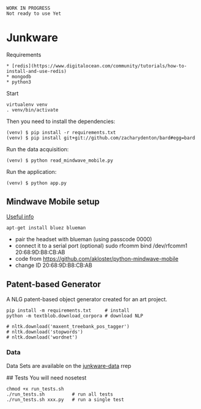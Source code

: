 
    WORK IN PROGRESS
    Not ready to use Yet
    
# Junkware

Requirements

    * [redis](https://www.digitalocean.com/community/tutorials/how-to-install-and-use-redis)
    * mongodb
    * python3


Start

    virtualenv venv
    . venv/bin/activate

Then you need to install the dependencies:

    (venv) $ pip install -r requirements.txt
    (venv) $ pip install git+git://github.com/zacharydenton/bard#egg=bard

Run the data acquisition:

    (venv) $ python read_mindwave_mobile.py

Run the application:

    (venv) $ python app.py

## Mindwave Mobile setup

[Useful info](https://www.linkedin.com/groups/Using-MindWave-Mobile-on-linux-3572341.S.161360515)

    apt-get install bluez blueman

* pair the headset with blueman (using passcode 0000) 
* connect it to a serial port (optional)
    sudo rfcomm bind /dev/rfcomm1 20:68:9D:B8:CB:AB
* code from https://github.com/akloster/python-mindwave-mobile
* change ID 20:68:9D:B8:CB:AB

## Patent-based Generator

A NLG patent-based object generator created for an art project.

    pip install -m requirements.txt     # install
    python -m textblob.download_corpora # download NLP

    # nltk.download('maxent_treebank_pos_tagger')
    # nltk.download('stopwords')
    # nltk.download('wordnet')

### Data

Data Sets are available on the [junkware-data](https://github.com/clemsos/junkware-data) rrep

## Tests
You will need nosetest

    chmod +x run_tests.sh
    ./run_tests.sh          # run all tests
    ./run_tests.sh xxx.py   # run a single test

